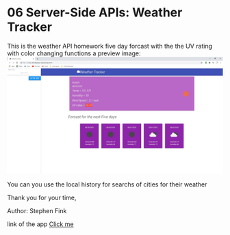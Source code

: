 # 06 Server-Side APIs: Weather Tracker

This is the weather API homework five day forcast with the the UV rating with color changing functions
a preview image:
<img src="API.JPG" alt= "a preview">

You can you use the local history for searchs of cities for their weather

Thank you for your time,

 Author: Stephen Fink

 link of the app 
 [Click me]("https://stephenfink.github.io/hw-06-Weather-Dash/.)